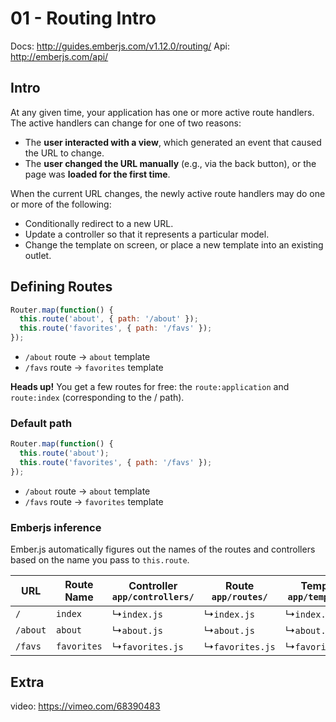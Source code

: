 # 01 - Routing Intro

Docs: http://guides.emberjs.com/v1.12.0/routing/
Api: http://emberjs.com/api/

## Intro

At any given time, your application has one or more active route handlers. The active handlers can change for one of two reasons:

* The **user interacted with a view**, which generated an event that caused the URL to change.
* The **user changed the URL manually** (e.g., via the back button), or the page was **loaded for the first time**.

When the current URL changes, the newly active route handlers may do one or more of the following:

* Conditionally redirect to a new URL.
* Update a controller so that it represents a particular model.
* Change the template on screen, or place a new template into an existing outlet.

## Defining Routes

```js
Router.map(function() {
  this.route('about', { path: '/about' });
  this.route('favorites', { path: '/favs' });
});
```

* `/about` route  -> `about` template
* `/favs` route  -> `favorites` template

**Heads up!** You get a few routes for free: the `route:application` and `route:index` (corresponding to the / path).

### Default path

```js
Router.map(function() {
  this.route('about');
  this.route('favorites', { path: '/favs' });
});
```

* `/about` route  -> `about` template
* `/favs` route  -> `favorites` template

### Emberjs inference

Ember.js automatically figures out the names of the routes and controllers based on the name you pass to `this.route`.

<table>
  <thead>
  <tr>
    <th>URL</th>
    <th>Route Name</th>
    <th>
      Controller<br/>
      <code>app/controllers/</code>
    </th>
    <th>
      Route<br/>
      <code>app/routes/</code>
    </th>
    <th>
      Template<br/>
      <code>app/templates/</code>
    </th>
  </tr>
  </thead>
  <tr>
    <td><code>/</code></td>
    <td><code>index</code></td>
    <td>↳<code>index.js</code></td>
    <td>↳<code>index.js</code></td>
    <td>↳<code>index.hbs</code></td>
  </tr>
  <tr>
    <td><code>/about</code></td>
    <td><code>about</code></td>
    <td>↳<code>about.js</code></td>
    <td>↳<code>about.js</code></td>
    <td>↳<code>about.hbs</code></td>
  </tr>
  <tr>
    <td><code>/favs</code></td>
    <td><code>favorites</code></td>
    <td>↳<code>favorites.js</code></td>
    <td>↳<code>favorites.js</code></td>
    <td>↳<code>favorites.hbs</code></td>
  </tr>
</table>

## Extra

video: https://vimeo.com/68390483
